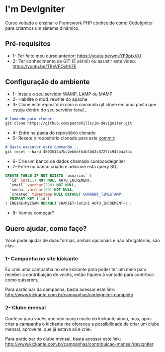 # I'm DevIgniter
Curso voltado a ensinar o Framework PHP conhecido como CodeIgniter para criarmos um sistema dinâmico.

## Pré-requisitos
* 1- Ter feito meu curso anterior: https://youtu.be/wnkYF9ptxVU
* 2- Ter conhecimento de GIT (É sério!) ou assistir este vídeo: https://youtu.be/TReVFOxhh7E

## Configuração do ambiente
* 1- Instale o seu servidor WAMP, LAMP ou MAMP
* 2- Habilite o mod_rewrite do apache
* 3- Clone este repositório com o comando git clone em uma pasta que esteja dentro do seu servidor local...
```md
# Comando para clonar:
git clone https://github.com/pedrohills/im-devigniter.git
```
* 4- Entre na pasta do repositório clonado
* 5- Resete o repositório clonado para este [commit](https://github.com/pedrohills/im-devigniter/commit/4503513a7bc2eb6efb4b7b62c87277c945b4a74c):
```md
# Basta executar este commando...
git reset --hard 4503513a7bc2eb6efb4b7b62c87277c945b4a74c
```
* 6- Crie um banco de dados chamado cursocodeigniter
* 7- Entre no banco criado e adicione esta query SQL
```SQL
CREATE TABLE IF NOT EXISTS `usuarios` (
  `id` int(11) NOT NULL AUTO_INCREMENT,
  `email` varchar(200) NOT NULL,
  `senha` varchar(20) NOT NULL,
  `created` timestamp NULL DEFAULT CURRENT_TIMESTAMP,
  PRIMARY KEY (`id`)
) ENGINE=MyISAM DEFAULT CHARSET=latin1 AUTO_INCREMENT=1 ;
```
* 8- Vamos começar? 

## Quero ajudar, como faço?
Você pode ajudar de duas formas, ambas opcionais e não obrigatórias, são elas:

### 1- Campanha no site kickante
Eu criei uma campanha no site kickante para poder ter um meio para receber a
contribuição de vocês, então fiquem à vontade para contribuir como quiserem...

Para participar da campanha, basta acessar este link:
http://www.kickante.com.br/campanhas/codeigniter-completo

### 2- Clube mensal
Confeso para vocês que não manjo muito do kickante ainda, mas, após criar a
campanha o kickante me ofereceu a possibilidade de criar um clube mensal,
aproveitei que já estava ali e criei.

Para participar do clube mensal, basta acessar este link:
http://www.kickante.com.br/campanhas/contribuicao-mensal/devigniter
